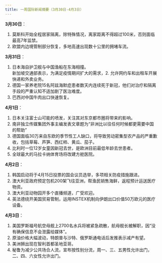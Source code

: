 ```yaml
---
title: 一周国际新闻摘要（3月30日-4月3日）
---
```


**3月30日**：  
1. 莫斯科开始全程居家隔离，除特殊情况，离家距离不得超过100米，否则面临最高7年监禁。  
2. 欧盟内边境管制部分恢复，多地高速出现数十公里的拥堵车流。  

<!--more-->

**3月31日**：  
1. 日本海自护卫舰与中国渔船在东海相撞。  
新加坡交通部表示，为满足疫情期间扩大的需求，2. 允许网约车和出租车开展快递和外卖业务。  
3. 德国一家养老院15名阿兹海默症患者数天内连续死于新冠，他们对治疗和隔离手段的严重认知不适加剧了医治难度。  
4. 巴西对中国牛肉出口快速恢复。

**4月1日**：  
1. 日本关注富士山可能的喷发，关注其对东京都市圈将带来的影响。  
2. 南非独立传媒集团外事主编发表文章题为“非洲比以往任何时候都更需要中国的帮助”  
3. 德国面临30万来自东欧的季节性工人缺口，将导致劳动密集型农产品的严重歉收，包括草莓、芦笋、西红柿、黄瓜、茄子。  
4. 比利时一位12岁女童因新冠去世，是欧洲目前最低年龄去世患者。  
5. 全球最大的马拉卡纳体育场将改建方舱医院。

**4月2日**：  
1. 韩国启动将于4月15日投票的国会议员选举，多项相关防疫措施跟进。  
2. 澳大利亚政府预定包机200架飞往亚洲，帮渔民销售海鲜，返程预计运送医疗物资。  
3. 澳大利亚动物园开多个直播频道，广受欢迎。  
4. 英法德绕开美国贸易管制，运用INSTEX机制向伊朗出口价值50万欧元的医疗设备。

**4月3日**： 
1. 美国罗斯福号航空母舰上2700名水兵将被紧急疏散，航母舰长被解职，因“没有确保信息不会泄露给媒体”。  
2. 原油价格大幅波动，特朗普与沙特、俄罗斯通电话后发推表示减产有望。  
3. 美洲狮出现在智利首都圣地亚哥。  
4. 秘鲁为减少公共场合人流，宣布按性别分流，周一、三、五男性允许出门，二、四、六女性允许出门。



